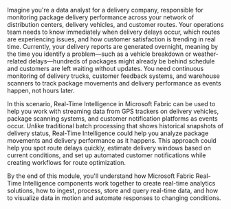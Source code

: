 Imagine you're a data analyst for a delivery company, responsible for monitoring package delivery performance across your network of distribution centers, delivery vehicles, and customer routes. Your operations team needs to know immediately when delivery delays occur, which routes are experiencing issues, and how customer satisfaction is trending in real time. Currently, your delivery reports are generated overnight, meaning by the time you identify a problem—such as a vehicle breakdown or weather-related delays—hundreds of packages might already be behind schedule and customers are left waiting without updates. You need continuous monitoring of delivery trucks, customer feedback systems, and warehouse scanners to track package movements and delivery performance as events happen, not hours later.

In this scenario, Real-Time Intelligence in Microsoft Fabric can be used to help you work with streaming data from GPS trackers on delivery vehicles, package scanning systems, and customer notification platforms as events occur. Unlike traditional batch processing that shows historical snapshots of delivery status, Real-Time Intelligence could help you analyze package movements and delivery performance as it happens. This approach could help you spot route delays quickly, estimate delivery windows based on current conditions, and set up automated customer notifications while creating workflows for route optimization.

By the end of this module, you'll understand how Microsoft Fabric Real-Time Intelligence components work together to create real-time analytics solutions, how to ingest, process, store and query real-time data, and how to visualize data in motion and automate responses to changing conditions.